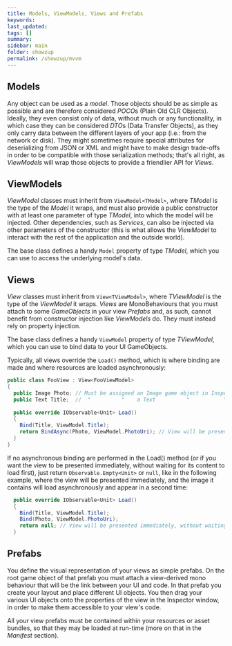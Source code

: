 ```yaml
---
title: Models, ViewModels, Views and Prefabs
keywords: 
last_updated: 
tags: []
summary:
sidebar: main
folder: showzup
permalink: /showzup/mvvm
---
```


## Models

Any object can be used as a *model*. Those objects should be as simple as possible and are therefore considered *POCO*s (Plain Old CLR Objects). Ideally, they even consist only of data, without much or any functionality, in which case they can be considered *DTO*s (Data Transfer Objects), as they only carry data between the different layers of your app (i.e.: from the network or disk).  They might sometimes require special attributes for deserializing from JSON or XML and might have to make design trade-offs in order to be compatible with those serialization methods; that's all right, as *ViewModels* will wrap those objects to provide a friendlier API for *Views*. 

## ViewModels

*ViewModel* classes must inherit from `ViewModel<TModel>`, where *TModel* is the type of the *Model* it wraps, and must also provide a public constructor with at least one parameter of type *TModel*, into which the model will be injected. Other dependencies, such as *Services*, can also be injected via other parameters of the constructor (this is what allows the *ViewModel* to interact with the rest of the application and the outside world).

The base class defines a handy `Model` property of type *TModel*, which you can use to access the underlying model's data.

## Views

*View* classes must inherit from `View<TViewModel>`, where *TViewModel* is the type of the *ViewModel* it wraps. *Views* are MonoBehaviours that you must attach to some *GameObjects* in your view *Prefabs* and, as such, cannot benefit from constructor injection like *ViewModels* do.  They must instead rely on property injection.

The base class defines a handy `ViewModel` property of type *TViewModel*, which you can use to bind data to your UI GameObjects.

Typically, all views override the `Load()` method, which is where binding are made and where resources are loaded asynchronously:

```c#
public class FooView : View<FooViewModel>
{
  public Image Photo; // Must be assigned an Image game object in Inspector window
  public Text Title;  //  "          "    a Text          "           "
  
  public override IObservable<Unit> Load()
  {
    Bind(Title, ViewModel.Title);
    return BindAsync(Photo, ViewModel.PhotoUri); // View will be presented only *after* photo is finished loading.
  }
}
```

If no asynchronous binding are performed in the Load() method (or if you want the view to be presented immediately, without waiting for its content to load first), just return `Observable.Empty<Unit>` or `null`, like in the following example, where the view will be presented immediately, and the image it contains will load asynchronously and appear in a second time:

```c#
  public override IObservable<Unit> Load()
  {
    Bind(Title, ViewModel.Title);
    Bind(Photo, ViewModel.PhotoUri);
    return null; // View will be presented immediately, without waiting for photo to load.
  }
```

## Prefabs

You define the visual representation of your views as simple prefabs.  On the root game object of that prefab you must attach a view-derived mono behaviour that will be the link between your UI and code. In that prefab you create your layout and place different UI objects.  You then drag your various UI objects onto the properties of the view in the Inspector window, in order to make them accessible to your view's code.

All your view prefabs must be contained within your resources or asset bundles, so that they may be loaded at run-time (more on that in the *Manifest* section).